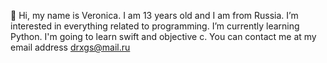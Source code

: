 👋 Hi, my name is Veronica. I am 13 years old and I am from Russia. 
I’m interested in everything related to programming.
I’m currently learning Python. I'm going to learn swift and objective c.
You can contact me at my email address drxgs@mail.ru
